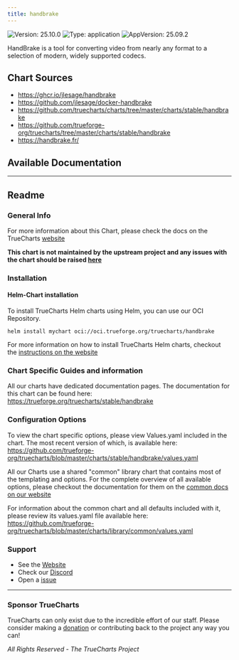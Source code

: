 ```yaml
---
title: handbrake
---
```


![Version: 25.10.0](https://img.shields.io/badge/Version-25.10.0-informational?style=flat-square) ![Type: application](https://img.shields.io/badge/Type-application-informational?style=flat-square) ![AppVersion: 25.09.2](https://img.shields.io/badge/AppVersion-25.09.2-informational?style=flat-square)

HandBrake is a tool for converting video from nearly any format to a selection of modern, widely supported codecs.

## Chart Sources

- https://ghcr.io/jlesage/handbrake
- https://github.com/jlesage/docker-handbrake
- https://github.com/truecharts/charts/tree/master/charts/stable/handbrake
- https://github.com/trueforge-org/truecharts/tree/master/charts/stable/handbrake
- https://handbrake.fr/

## Available Documentation



---

## Readme


### General Info

For more information about this Chart, please check the docs on the TrueCharts [website](https://trueforge.org/truecharts/stable/handbrake)

**This chart is not maintained by the upstream project and any issues with the chart should be raised [here](https://github.com/trueforge-org/truecharts/issues/new/choose)**

### Installation

#### Helm-Chart installation

To install TrueCharts Helm charts using Helm, you can use our OCI Repository.

`helm install mychart oci://oci.trueforge.org/truecharts/handbrake`

For more information on how to install TrueCharts Helm charts, checkout the [instructions on the website](https://trueforge.org/truecharts/guides/)

### Chart Specific Guides and information

All our charts have dedicated documentation pages.
The documentation for this chart can be found here:
https://trueforge.org/truecharts/stable/handbrake

### Configuration Options

To view the chart specific options, please view Values.yaml included in the chart.
The most recent version of which, is available here: https://github.com/trueforge-org/truecharts/blob/master/charts/stable/handbrake/values.yaml

All our Charts use a shared "common" library chart that contains most of the templating and options.
For the complete overview of all available options, please checkout the documentation for them on the [common docs on our website](https://trueforge.org/truecharts-common/)

For information about the common chart and all defaults included with it, please review its values.yaml file available here: https://github.com/trueforge-org/truecharts/blob/master/charts/library/common/values.yaml

### Support

- See the [Website](https://truecharts.org)
- Check our [Discord](https://discord.gg/tVsPTHWTtr)
- Open a [issue](https://github.com/trueforge-org/truecharts/issues/new/choose)

---

### Sponsor TrueCharts

TrueCharts can only exist due to the incredible effort of our staff.
Please consider making a [donation](https://trueforge.org/general/sponsor/) or contributing back to the project any way you can!

_All Rights Reserved - The TrueCharts Project_

